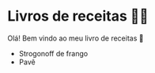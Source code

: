 # Livros de receitas :man_cook:

Olá! Bem vindo ao meu livro de receitas :wave:

- Strogonoff de frango
- Pavê
